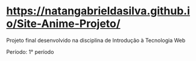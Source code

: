 #  https://natangabrieldasilva.github.io/Site-Anime-Projeto/
Projeto final desenvolvido na disciplina de  Introdução à Tecnologia Web

Período: 1° período
